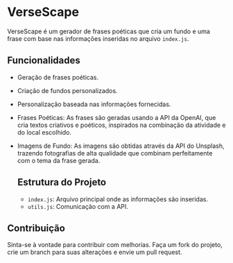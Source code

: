 # VerseScape

VerseScape é um gerador de frases poéticas que cria um fundo e uma frase com base nas informações inseridas no arquivo `index.js`.

## Funcionalidades

- Geração de frases poéticas.
- Criação de fundos personalizados.
- Personalização baseada nas informações fornecidas.
- Frases Poéticas: As frases são geradas usando a API da OpenAI, que cria textos criativos e poéticos, inspirados na combinação da atividade e do local escolhido.
- Imagens de Fundo: As imagens são obtidas através da API do Unsplash, trazendo fotografias de alta qualidade que combinam perfeitamente com o tema da frase gerada.

    ## Estrutura do Projeto

    - `index.js`: Arquivo principal onde as informações são inseridas.
    - `utils.js`: Comunicação com a API.

## Contribuição

Sinta-se à vontade para contribuir com melhorias. Faça um fork do projeto, crie um branch para suas alterações e envie um pull request.
